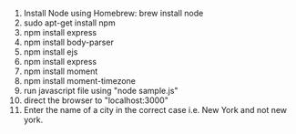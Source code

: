 1. Install Node using Homebrew: brew install node
2. sudo apt-get install npm
3. npm install express
4. npm install body-parser
5. npm install ejs
6. npm install express 
7. npm install moment
8. npm install moment-timezone
9. run javascript file using "node sample.js"
10. direct the browser to "localhost:3000"
11. Enter the name of a city in the correct case i.e. New York and not new york.
